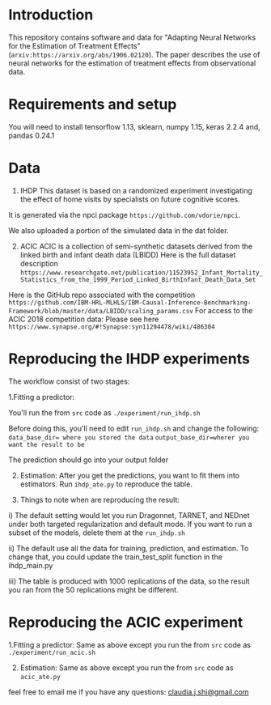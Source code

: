 # Introduction

This repository contains software and data for "Adapting Neural Networks for the Estimation of Treatment Effects" (`arxiv:https://arxiv.org/abs/1906.02120`).
The paper describes the use of neural networks for the estimation of treatment effects from observational data.



# Requirements and setup
You will need to install tensorflow 1.13, sklearn, numpy 1.15, keras 2.2.4 and, pandas 0.24.1

# Data

1. IHDP
This dataset is based on a randomized experiment investigating the effect of home visits by specialists on future cognitive scores.

It is generated via the npci package `https://github.com/vdorie/npci`.

We also uploaded a portion of the simulated data in the dat folder.


2. ACIC
ACIC is a collection of semi-synthetic datasets derived from the linked birth and infant death data (LBIDD)
Here is the full dataset description `https://www.researchgate.net/publication/11523952_Infant_Mortality_Statistics_from_the_1999_Period_Linked_BirthInfant_Death_Data_Set`

Here is the GitHub repo associated with the competition  `https://github.com/IBM-HRL-MLHLS/IBM-Causal-Inference-Benchmarking-Framework/blob/master/data/LBIDD/scaling_params.csv`
For access to the ACIC 2018 competition data: Please see here `https://www.synapse.org/#!Synapse:syn11294478/wiki/486304`

# Reproducing the IHDP experiments
The workflow consist of two stages:

1.Fitting a predictor:

You'll run the from `src` code as 
`./experiment/run_ihdp.sh`

Before doing this, you'll need to edit `run_ihdp.sh` and change the following:
`data_base_dir= where you stored the data`
`output_base_dir=wherer you want the result to be`

The prediction should go into your output folder

2. Estimation:
After you get the predictions, you want to fit them into estimators. 
Run `ihdp_ate.py` to reproduce the table. 

3. Things to note when are reproducing the result: 

i) The default setting would let you run Dragonnet, TARNET, and NEDnet under both targeted regularization and default mode. If you want to run a subset of the models, delete them at the `run_ihdp.sh`

ii) The default use all the data for training, prediction, and estimation. To change that, you could update the train_test_split function in the ihdp_main.py

iii) The table is produced with 1000 replications of the data, so the result you ran from the 50 replications might be different. 


# Reproducing the ACIC experiment
1.Fitting a predictor:
Same as above except you run the from `src` code as `./experiment/run_acic.sh`

2. Estimation:
Same as above except you run the from `src` code as `acic_ate.py`

feel free to email me if you have any questions: claudia.j.shi@gmail.com





